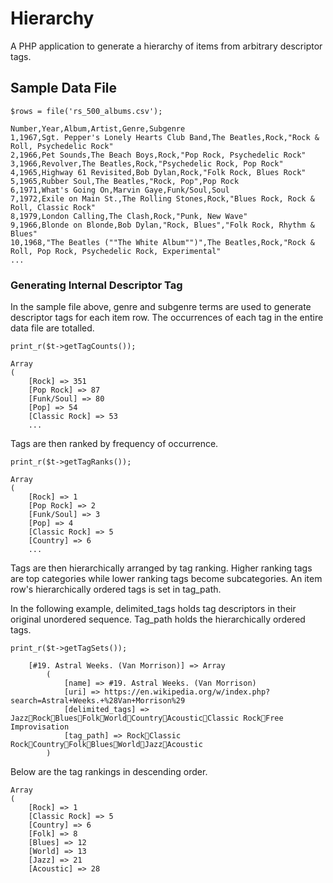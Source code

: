 # Hierarchy

A PHP application to generate a hierarchy of items from arbitrary descriptor tags.

## Sample Data File

`$rows = file('rs_500_albums.csv');`

```
Number,Year,Album,Artist,Genre,Subgenre
1,1967,Sgt. Pepper's Lonely Hearts Club Band,The Beatles,Rock,"Rock & Roll, Psychedelic Rock"
2,1966,Pet Sounds,The Beach Boys,Rock,"Pop Rock, Psychedelic Rock"
3,1966,Revolver,The Beatles,Rock,"Psychedelic Rock, Pop Rock"
4,1965,Highway 61 Revisited,Bob Dylan,Rock,"Folk Rock, Blues Rock"
5,1965,Rubber Soul,The Beatles,"Rock, Pop",Pop Rock
6,1971,What's Going On,Marvin Gaye,Funk/Soul,Soul
7,1972,Exile on Main St.,The Rolling Stones,Rock,"Blues Rock, Rock & Roll, Classic Rock"
8,1979,London Calling,The Clash,Rock,"Punk, New Wave"
9,1966,Blonde on Blonde,Bob Dylan,"Rock, Blues","Folk Rock, Rhythm & Blues"
10,1968,"The Beatles (""The White Album"")",The Beatles,Rock,"Rock & Roll, Pop Rock, Psychedelic Rock, Experimental"
...
```

### Generating Internal Descriptor Tag

In the sample file above, genre and subgenre terms are used to generate descriptor tags for each item row. The occurrences of each tag in the entire data file are totalled.

`print_r($t->getTagCounts());`

```
Array
(
    [Rock] => 351
    [Pop Rock] => 87
    [Funk/Soul] => 80
    [Pop] => 54
    [Classic Rock] => 53
	...
```

Tags are then ranked by frequency of occurrence.

`print_r($t->getTagRanks());`

```
Array
(
    [Rock] => 1
    [Pop Rock] => 2
    [Funk/Soul] => 3
    [Pop] => 4
    [Classic Rock] => 5
    [Country] => 6
	...
```

Tags are then hierarchically arranged by tag ranking. Higher ranking tags are top categories while lower ranking tags become subcategories. An item row's hierarchically ordered tags is set in tag_path.

In the following example, delimited_tags holds tag descriptors in their original unordered sequence. Tag_path holds the hierarchically ordered tags.

`print_r($t->getTagSets());`

```
    [#19. Astral Weeks. (Van Morrison)] => Array
        (
            [name] => #19. Astral Weeks. (Van Morrison)
            [uri] => https://en.wikipedia.org/w/index.php?search=Astral+Weeks.+%28Van+Morrison%29
            [delimited_tags] => JazzRockBluesFolkWorldCountryAcousticClassic RockFree Improvisation
            [tag_path] => RockClassic RockCountryFolkBluesWorldJazzAcoustic
        )
```

Below are the tag rankings in descending order.	

```
Array
(
    [Rock] => 1
    [Classic Rock] => 5
    [Country] => 6
    [Folk] => 8
    [Blues] => 12
    [World] => 13
    [Jazz] => 21
    [Acoustic] => 28
```
